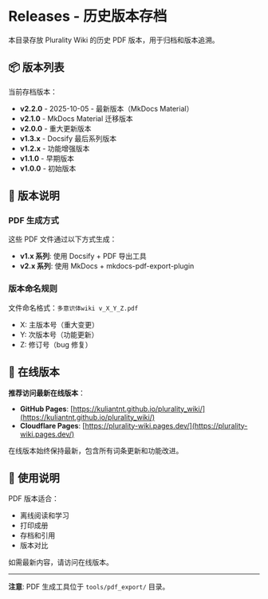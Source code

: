 # Releases - 历史版本存档

本目录存放 Plurality Wiki 的历史 PDF 版本，用于归档和版本追溯。

## 📦 版本列表

当前存档版本：

- **v2.2.0** - 2025-10-05 - 最新版本（MkDocs Material）
- **v2.1.0** - MkDocs Material 迁移版本
- **v2.0.0** - 重大更新版本
- **v1.3.x** - Docsify 最后系列版本
- **v1.2.x** - 功能增强版本
- **v1.1.0** - 早期版本
- **v1.0.0** - 初始版本

## 📝 版本说明

### PDF 生成方式

这些 PDF 文件通过以下方式生成：

- **v1.x 系列**: 使用 Docsify + PDF 导出工具
- **v2.x 系列**: 使用 MkDocs + mkdocs-pdf-export-plugin

### 版本命名规则

文件命名格式：`多意识体wiki v_X_Y_Z.pdf`

- X: 主版本号（重大变更）
- Y: 次版本号（功能更新）
- Z: 修订号（bug 修复）

## 🔗 在线版本

**推荐访问最新在线版本**：

- **GitHub Pages**: [https://kuliantnt.github.io/plurality_wiki/](https://kuliantnt.github.io/plurality_wiki/)
- **Cloudflare Pages**: [https://plurality-wiki.pages.dev/](https://plurality-wiki.pages.dev/)

在线版本始终保持最新，包含所有词条更新和功能改进。

## 📌 使用说明

PDF 版本适合：

- 离线阅读和学习
- 打印成册
- 存档和引用
- 版本对比

如需最新内容，请访问在线版本。

---

**注意**: PDF 生成工具位于 `tools/pdf_export/` 目录。
